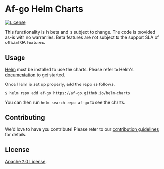 # Af-go Helm Charts

[![License](https://img.shields.io/badge/License-Apache%202.0-blue.svg)](https://opensource.org/licenses/Apache-2.0)

This functionality is in beta and is subject to change. The code is provided as-is with no warranties. Beta features are not subject to the support SLA of official GA features.

## Usage

[Helm](https://helm.sh) must be installed to use the charts.
Please refer to Helm's [documentation](https://helm.sh/docs/) to get started.

Once Helm is set up properly, add the repo as follows:

```console
$ helm repo add af-go https://af-go.github.io/helm-charts
```

You can then run `helm search repo af-go` to see the charts.

## Contributing

We'd love to have you contribute! Please refer to our [contribution guidelines](CONTRIBUTING.md) for details.

## License

[Apache 2.0 License](./LICENSE).
